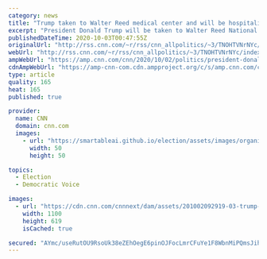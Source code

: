 ```yaml
---
category: news
title: "Trump taken to Walter Reed medical center and will be hospitalized 'for the next few days'"
excerpt: "President Donald Trump will be taken to Walter Reed National Military Medical Center, according to the White House.\n    \n"
publishedDateTime: 2020-10-03T00:47:55Z
originalUrl: "http://rss.cnn.com/~r/rss/cnn_allpolitics/~3/TNOHTVNrNYc/index.html"
webUrl: "http://rss.cnn.com/~r/rss/cnn_allpolitics/~3/TNOHTVNrNYc/index.html"
ampWebUrl: "https://amp.cnn.com/cnn/2020/10/02/politics/president-donald-trump-walter-reed-coronavirus/index.html"
cdnAmpWebUrl: "https://amp-cnn-com.cdn.ampproject.org/c/s/amp.cnn.com/cnn/2020/10/02/politics/president-donald-trump-walter-reed-coronavirus/index.html"
type: article
quality: 165
heat: 165
published: true

provider:
  name: CNN
  domain: cnn.com
  images:
    - url: "https://smartableai.github.io/election/assets/images/organizations/cnn.com-50x50.jpg"
      width: 50
      height: 50

topics:
  - Election
  - Democratic Voice

images:
  - url: "https://cdn.cnn.com/cnnnext/dam/assets/201002092919-03-trump-1001-super-tease.jpg"
    width: 1100
    height: 619
    isCached: true

secured: "AYmc/useRutOU9RsoUk38eZEhOegE6pinOJFocLmrCFuYe1F8WbnMiPQmsJihjEXQJdEHLmhIk0CoK0ma0F17Wc6DUvjOUjJpb5iz23ugMs6bOlgztEGq6Ei2mnzX2haPix7VIJKkk+QpCaSWEQUFWw9zwnoZmZgIOjS1cNGxHxzJ/DELnzk4Olx+DH8ZRIAA8aOstpjBe72m9VqfXFLD8RwHdT0nIiIWJrxFzoWnSxZ0QF1KnAjS7qge+DSQY24GZpOWbNC15athrDsaC+W43G+wWl0T7JCSEyYc8qgO9PjA8FJ9uMY2mTq6ly3wQNTZaXtKBKHXSiAD3ZJnHs/bfpqpwQDVFbU0oOCZgBqYzk=;1c+TSonQ90hV70rlkglSkA=="
---
```


